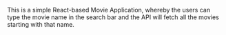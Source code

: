 This is a simple React-based Movie Application, whereby the users can type the movie name in the search bar and the API will fetch all the movies starting with that name.
